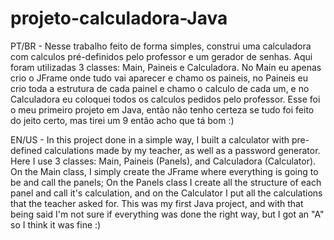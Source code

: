 # projeto-calculadora-Java
PT/BR - Nesse trabalho feito de forma simples, construi uma calculadora com calculos pré-definidos pelo professor e um gerador de senhas.
Aqui foram utilizadas 3 classes: Main, Paineis e Calculadora. 
No Main eu apenas crio o JFrame onde tudo vai aparecer e chamo os paineis, no Paineis eu crio toda a estrutura de cada painel e chamo o calculo de cada um, e no Calculadora eu coloquei todos os calculos pedidos pelo professor.
Esse foi o meu primeiro projeto em Java, então não tenho certeza se tudo foi feito do jeito certo, mas tirei um 9 então acho que tá bom :)

EN/US - In this project done in a simple way, I built a calculator with pre-defined calculations made by my teacher, as well as a password generator.
Here I use 3 classes: Main, Paineis (Panels), and Calculadora (Calculator).
On the Main class, I simply create the JFrame where everything is going to be and call the panels; On the Panels class I create all the structure of each panel and call it's calculation, and on the Calculator I put all the calculations that the teacher asked for.
This was my first Java project, and with that being said I'm not sure if everything was done the right way, but I got an "A" so I think it was fine :)
